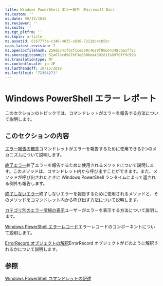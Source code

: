 ```yaml
---
title: Windows PowerShell エラー報告 |Microsoft Docs
ms.custom: ''
ms.date: 09/13/2016
ms.reviewer: ''
ms.suite: ''
ms.tgt_pltfrm: ''
ms.topic: article
ms.assetid: 61b7773a-c346-4835-a928-7212dc4c85bc
caps.latest.revision: 7
ms.openlocfilehash: 259de341fd2fcce2b0c4629f806b4348cba1ff2c
ms.sourcegitcommit: 52a67bcd9d7bf3e8600ea4302d1fa8970ff9c998
ms.translationtype: MT
ms.contentlocale: ja-JP
ms.lasthandoff: 10/15/2019
ms.locfileid: "72364271"
---
```

# <a name="windows-powershell-error-reporting"></a>Windows PowerShell エラー レポート

このセクションのトピックでは、コマンドレットがエラーを報告する方法について説明します。

## <a name="in-this-section"></a>このセクションの内容

[エラー報告の概念](./error-reporting-concepts.md)コマンドレットがエラーを報告するために使用できる2つのメカニズムについて説明します。

[終了エラー](./terminating-errors.md)終了エラーを報告するために使用されるメソッドについて説明します。このメソッドは、コマンドレット内から呼び出すことができます。また、メソッドが呼び出されたときに Windows PowerShell ランタイムによって返される例外も報告します。

[終了しないエラー](./non-terminating-errors.md)終了しないエラーを報告するために使用されるメソッドと、そのメソッドをコマンドレット内から呼び出す方法について説明します。

[カテゴリ別のエラー情報の表示](./displaying-error-information.md)ユーザーがエラーを表示する方法について説明します。

[Windows PowerShell エラーレコード](./windows-powershell-error-records.md)エラーレコードのコンポーネントについて説明します。

[ErrorRecord オブジェクトの解釈](./interpreting-errorrecord-objects.md)ErrorRecord オブジェクトがどのように解釈されるかについて説明します。

## <a name="see-also"></a>参照

[Windows PowerShell コマンドレットの記述](./writing-a-windows-powershell-cmdlet.md)
